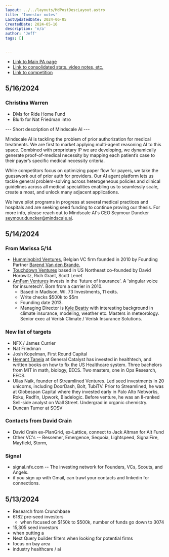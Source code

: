 ```yaml
---
layout: ../../layouts/MdPostDescLayout.astro
title: 'Investor notes'
LastUpdatedDate: 2024-06-05
CreatedDate: 2024-05-16
description: 'n/a'
author: 'Jeff'
tags: []


---
```

* [Link to Main PA page](/posts/68-pa-main/)
* [Link to consolidated stats, video notes, etc.](/posts/67-stats/)
* [Link to competition](/posts/69-competitors/)




## 5/16/2024
### Christina Warren
* DMs for Ride Home Fund
* Blurb for Nat Friedman intro

--- Short description of Mindscale AI ---
 
Mindscale AI is tackling the problem of prior authorization for medical treatments. We are first to market applying multi-agent reasoning AI to this space. Combined with proprietary IP we are developing, we dynamically generate proof-of-medical necessity by mapping each patient’s case to their payer’s specific medical necessity criteria. 

While competitors focus on optimizing paper flow for payers, we take the guesswork out of prior auth for providers. Our AI agent platform lets us tackle general problem-solving across heterogeneous policies and clinical guidelines across all medical specialities enabling us to seamlessly scale, create a moat, and unlock many adjacent applications.

We have pilot programs in progress at several medical practices and hospitals and are seeking seed funding to continue proving our thesis. For more info, please reach out to Mindscale AI's CEO Seymour Duncker <seymour.duncker@mindscale.ai>.




## 5/14/2024
### From Marissa 5/14
* [Hummingbird Ventures](https://www.hummingbird.vc/team), Belgian VC firm founded in 2010 by Founding Partner [Barend Van den Brande.](https://signal.nfx.com/investors/barend-van-den-brande) 
* [Touchdown Ventures](http://www.touchdownvc.com/) based in US Northeast co-founded by David Horowitz, Rich Grant, Scott Lenet
* [AmFam Ventures](https://www.amfamventures.com) invests in the 'future of insurance'. A 'singular voice for insuretech'. Born from a carrier in 2010.
	* Based in Madison, WI. 73 Investments, 11 exits.
	* Write checks $500k to $5m
	* Founding date 2013.
	* Managing Director is [Kyle Beatty](https://www.linkedin.com/in/kylebeatty/details/experience/) with interesting background in climate insurance, modeling, weather etc. Masters in meteorology. Senior exec at Verisk Climate / Verisk Insurance Solutions.

### New list of targets
* NFX / James Currier
* Nat Friedman
* Josh Kopelman, First Round Capital
* [Hemant Taneja](https://www.generalcatalyst.com/team/hemant-taneja) at General Catalyst has invested in healthtech, and written books on how to fix the US Healthcare system. Three bachelors from MIT in math, biology, EECS. Two masters, one in Ops Research, EECS.
* Ullas Naik, founder of Streamlined Ventures. Led seed investments in 20 unicorns, including DoorDash, Bolt, TubiTV. Prior to Streamlined, he was at Globespan Capital where they invested early in Palo Alto Networks, Roku, Redfin, Upwork, Bladelogic. Before venture, he was an II-ranked Sell-side analyst on Wall Street. Undergrad in organic chemistry.
* Duncan Turner at SOSV


### Contacts from David Crain
* David Crain ex-PlanGrid, ex-Lattice, connect to Jack Altman for Alt Fund
* Other VC's -- 
Bessemer, Emergence, Sequoia, Lightspeed, SignalFire, Mayfield, Storm, 

### Signal
* signal.nfx.com -- The investing network for Founders, VCs, Scouts, and Angels.
* if you sign up with Gmail, can trawl your contacts and linkedin for connections.






## 5/13/2024
* Research from Crunchbase
* 6182 pre-seed investors
	* when focused on $150k to $500k, number of funds go down to 3074
* 15,305 seed investors
* when putting a 
* Next Query builder filters when looking for potential firms
* focus on bay area
* industry healthcare / ai

